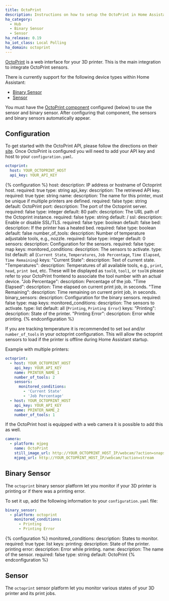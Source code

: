 ```yaml
---
title: OctoPrint
description: Instructions on how to setup the OctoPrint in Home Assistant.
ha_category:
  - Hub
  - Binary Sensor
  - Sensor
ha_release: 0.19
ha_iot_class: Local Polling
ha_domain: octoprint
---
```


[OctoPrint](https://octoprint.org/) is a web interface for your 3D printer. This is the main integration to integrate OctoPrint sensors.

There is currently support for the following device types within Home Assistant:

- [Binary Sensor](#binary-sensor)
- [Sensor](#sensor)

<div class='note'>
You must have the <a href="#configuration">OctoPrint component</a> configured (below) to use the sensor and binary sensor. After configuring that component, the sensors and binary sensors automatically appear.
</div>

## Configuration

To get started with the OctoPrint API, please follow the directions on their [site](https://docs.octoprint.org/en/master/api/general.html). Once OctoPrint is configured you will need to add your API key and host to your `configuration.yaml`.

```yaml
octoprint:
  host: YOUR_OCTOPRINT_HOST
  api_key: YOUR_API_KEY
```

{% configuration %}
host:
  description: IP address or hostname of Octoprint host.
  required: true
  type: string
api_key:
  description: The retrieved API key.
  required: true
  type: string
name:
  description: The name for this printer, must be unique if multiple printers are defined.
  required: false
  type: string
  default: OctoPrint
port:
  description: The port of the Octoprint server.
  required: false
  type: integer
  default: 80
path:
  description: The URL path of the Octoprint instance.
  required: false
  type: string
  default: /
ssl:
  description: Enable or disable SSL/TLS.
  required: false
  type: boolean
  default: false
bed:
  description: If the printer has a heated bed.
  required: false
  type: boolean
  default: false
number_of_tools:
  description: Number of temperature adjustable tools, e.g., nozzle.
  required: false
  type: integer
  default: 0
sensors:
  description: Configuration for the sensors.
  required: false
  type: map
  keys:
    monitored_conditions:
      description: The sensors to activate.
      type: list
      default: all (`Current State`, `Temperatures`, `Job Percentage`, `Time Elapsed`, `Time Remaining`)
      keys:
        "Current State":
          description: Text of current state.
        "Temperatures":
          description: Temperatures of all available tools, e.g., `print`, `head`, `print bed`, etc. These will be displayed as `tool0`, `tool1`, or `toolN` please refer to your OctoPrint frontend to associate the tool number with an actual device.
        "Job Percentage":
          description: Percentage of the job.
        "Time Elapsed":
          description: Time elapsed on current print job, in seconds.
        "Time Remaining":
          description: Time remaining on current print job, in seconds.
binary_sensors:
  description: Configuration for the binary sensors.
  required: false
  type: map
  keys:
    monitored_conditions:
      description: The sensors to activate.
      type: list
      default: all (`Printing`, `Printing Error`)
      keys:
        "Printing":
          description: State of the printer.
        "Printing Error":
          description: Error while printing.
{% endconfiguration %}

<div class='note'>

If you are tracking temperature it is recommended to set `bed` and/or `number_of_tools` in your octoprint configuration. This will allow the octoprint sensors to load if the printer is offline during Home Assistant startup.

</div>

Example with multiple printers:

```yaml
octoprint:
  - host: YOUR_OCTOPRINT_HOST
    api_key: YOUR_API_KEY
    name: PRINTER_NAME_1
    number_of_tools: 2
    sensors:
      monitored_conditions:
        - 'Current State'
        - 'Job Percentage'
  - host: YOUR_OCTOPRINT_HOST
    api_key: YOUR_API_KEY
    name: PRINTER_NAME_2
    number_of_tools: 1
```

If the OctoPrint host is equipped with a web camera it is possible to add this as well.

```yaml
camera:
  - platform: mjpeg
    name: OctoPrint
    still_image_url: http://YOUR_OCTOPRINT_HOST_IP/webcam/?action=snapshot
    mjpeg_url: http://YOUR_OCTOPRINT_HOST_IP/webcam/?action=stream
```

## Binary Sensor

The `octoprint` binary sensor platform let you monitor if your 3D printer is printing or if there was a printing error.

To set it up, add the following information to your `configuration.yaml` file:

```yaml
binary_sensor:
  - platform: octoprint
    monitored_conditions:
      - Printing
      - Printing Error
```

{% configuration %}
monitored_conditions:
  description: States to monitor.
  required: true
  type: list
  keys:
    printing:
      description: State of the printer.
    printing error:
      description: Error while printing.
name:
  description: The name of the sensor.
  required: false
  type: string
  default: OctoPrint
{% endconfiguration %}

## Sensor

The `octoprint` sensor platform let you monitor various states of your 3D printer and its print jobs.
